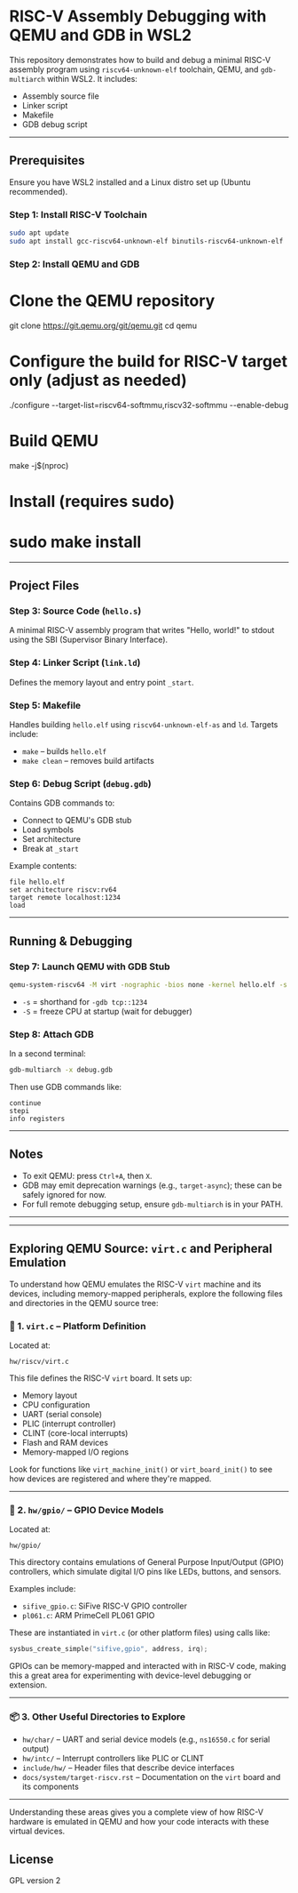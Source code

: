 # RISC-V Assembly Debugging with QEMU and GDB in WSL2

This repository demonstrates how to build and debug a minimal RISC-V assembly program using `riscv64-unknown-elf` toolchain, QEMU, and `gdb-multiarch` within WSL2. It includes:

- Assembly source file
- Linker script
- Makefile
- GDB debug script

---

## Prerequisites

Ensure you have WSL2 installed and a Linux distro set up (Ubuntu recommended).

### Step 1: Install RISC-V Toolchain

```bash
sudo apt update
sudo apt install gcc-riscv64-unknown-elf binutils-riscv64-unknown-elf
```

### Step 2: Install QEMU and GDB

# Clone the QEMU repository
git clone https://git.qemu.org/git/qemu.git
cd qemu

# Configure the build for RISC-V target only (adjust as needed)
./configure --target-list=riscv64-softmmu,riscv32-softmmu --enable-debug

# Build QEMU
make -j$(nproc)

# Install (requires sudo)
# sudo make install


---

## Project Files

### Step 3: Source Code (`hello.s`)

A minimal RISC-V assembly program that writes "Hello, world!" to stdout using the SBI (Supervisor Binary Interface).

### Step 4: Linker Script (`link.ld`)

Defines the memory layout and entry point `_start`.

### Step 5: Makefile

Handles building `hello.elf` using `riscv64-unknown-elf-as` and `ld`. Targets include:

- `make` – builds `hello.elf`
- `make clean` – removes build artifacts

### Step 6: Debug Script (`debug.gdb`)

Contains GDB commands to:

- Connect to QEMU's GDB stub
- Load symbols
- Set architecture
- Break at `_start`

Example contents:

```gdb
file hello.elf
set architecture riscv:rv64
target remote localhost:1234
load
```

---

## Running & Debugging

### Step 7: Launch QEMU with GDB Stub

```bash
qemu-system-riscv64 -M virt -nographic -bios none -kernel hello.elf -s -S
```

- `-s` = shorthand for `-gdb tcp::1234`
- `-S` = freeze CPU at startup (wait for debugger)

### Step 8: Attach GDB

In a second terminal:

```bash
gdb-multiarch -x debug.gdb
```

Then use GDB commands like:

```gdb
continue
stepi
info registers
```

---

## Notes

- To exit QEMU: press `Ctrl+A`, then `X`.
- GDB may emit deprecation warnings (e.g., `target-async`); these can be safely ignored for now.
- For full remote debugging setup, ensure `gdb-multiarch` is in your PATH.

---
---

## Exploring QEMU Source: `virt.c` and Peripheral Emulation

To understand how QEMU emulates the RISC-V `virt` machine and its devices, including memory-mapped peripherals, explore the following files and directories in the QEMU source tree:

### 🧠 1. `virt.c` – Platform Definition

Located at:

```
hw/riscv/virt.c
```

This file defines the RISC-V `virt` board. It sets up:
- Memory layout
- CPU configuration
- UART (serial console)
- PLIC (interrupt controller)
- CLINT (core-local interrupts)
- Flash and RAM devices
- Memory-mapped I/O regions

Look for functions like `virt_machine_init()` or `virt_board_init()` to see how devices are registered and where they're mapped.

---

### 🔌 2. `hw/gpio/` – GPIO Device Models

Located at:

```
hw/gpio/
```

This directory contains emulations of General Purpose Input/Output (GPIO) controllers, which simulate digital I/O pins like LEDs, buttons, and sensors.

Examples include:
- `sifive_gpio.c`: SiFive RISC-V GPIO controller
- `pl061.c`: ARM PrimeCell PL061 GPIO

These are instantiated in `virt.c` (or other platform files) using calls like:

```c
sysbus_create_simple("sifive,gpio", address, irq);
```

GPIOs can be memory-mapped and interacted with in RISC-V code, making this a great area for experimenting with device-level debugging or extension.

---

### 📦 3. Other Useful Directories to Explore

- `hw/char/` – UART and serial device models (e.g., `ns16550.c` for serial output)
- `hw/intc/` – Interrupt controllers like PLIC or CLINT
- `include/hw/` – Header files that describe device interfaces
- `docs/system/target-riscv.rst` – Documentation on the `virt` board and its components

---

Understanding these areas gives you a complete view of how RISC-V hardware is emulated in QEMU and how your code interacts with these virtual devices.



## License
GPL version 2
